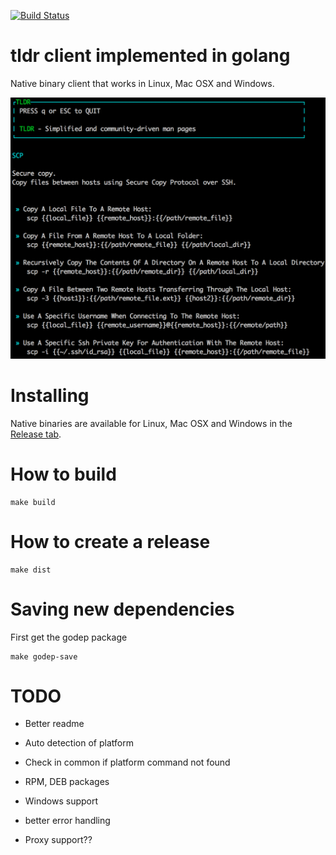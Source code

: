 [![Build Status](https://travis-ci.org/anoopengineer/tldr.svg?branch=master)](https://travis-ci.org/anoopengineer/tldr)

# tldr client implemented in golang #
Native binary client that works in Linux, Mac OSX and Windows.

![Screenshot of TLDR](screenshots/tldr-screenshot.png)

# Installing #
Native binaries are available for Linux, Mac OSX and Windows in the [Release tab](https://github.com/anoopengineer/tldr/releases).

# How to build

```
make build
```

# How to create a release

```
make dist
```

# Saving new dependencies

First get the godep package

```
make godep-save
```


# TODO
- Better readme
- Auto detection of platform
- Check in common if platform command not found
- RPM, DEB packages
- Windows support

- better error handling
- Proxy support??
